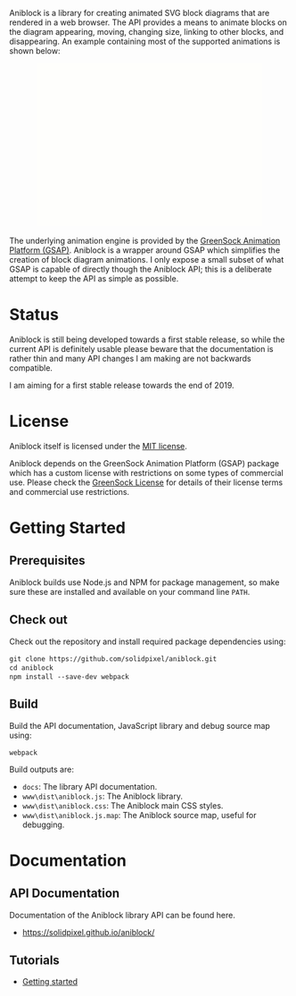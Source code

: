 Aniblock is a library for creating animated SVG block diagrams that are
rendered in a web browser. The API provides a means to animate blocks on the
diagram appearing, moving, changing size, linking to other blocks, and
disappearing. An example containing most of the supported animations is shown
below:

<p align="center">
  <img src="./media/sample.gif" alt="A sample Aniblock animation" />
</p>

The underlying animation engine is provided by the [GreenSock Animation
Platform (GSAP)](https://greensock.com/gsap/). Aniblock is a wrapper around
GSAP which simplifies the creation of block diagram animations. I only expose a
small subset of what GSAP is capable of directly though the Aniblock API; this
is a deliberate attempt to keep the API as simple as possible.


Status
======

Aniblock is still being developed towards a first stable release, so while the
current API is definitely usable please beware that the documentation is rather
thin and many API changes I am making are not backwards compatible.

I am aiming for a first stable release towards the end of 2019.


License
=======

Aniblock itself is licensed under the [MIT license](./LICENSE).

Aniblock depends on the GreenSock Animation Platform (GSAP) package which has a
custom license with restrictions on some types of commercial use. Please check
the [GreenSock License](https://greensock.com/licensing/) for details of their
license terms and commercial use restrictions.


Getting Started
===============

Prerequisites
-------------

Aniblock builds use Node.js and NPM for package management, so make sure these
are installed and available on your command line `PATH`.

Check out
---------

Check out the repository and install required package dependencies using:

    git clone https://github.com/solidpixel/aniblock.git
    cd aniblock
    npm install --save-dev webpack

Build
-----

Build the API documentation, JavaScript library and debug source map using:

    webpack

Build outputs are:

* `docs`: The library API documentation.
* `www\dist\aniblock.js`: The Aniblock library.
* `www\dist\aniblock.css`: The Aniblock main CSS styles.
* `www\dist\aniblock.js.map`: The Aniblock source map, useful for debugging.

Documentation
=============

API Documentation
-----------------

Documentation of the Aniblock library API can be found here.

* https://solidpixel.github.io/aniblock/

Tutorials
---------

* [Getting started](./tutorials/01_helloworld/tutorial.md)